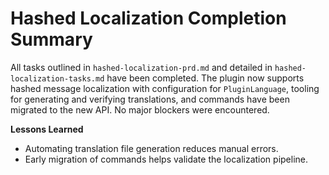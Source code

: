 # Hashed Localization Completion Summary

All tasks outlined in `hashed-localization-prd.md` and detailed in `hashed-localization-tasks.md` have been completed. The plugin now supports hashed message localization with configuration for `PluginLanguage`, tooling for generating and verifying translations, and commands have been migrated to the new API. No major blockers were encountered.

**Lessons Learned**
- Automating translation file generation reduces manual errors.
- Early migration of commands helps validate the localization pipeline.
